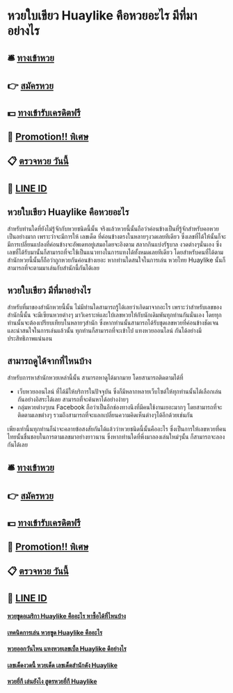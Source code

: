 # หวยใบเขียว Huaylike คือหวยอะไร มีที่มาอย่างไร

## 🛎 [ทางเข้าหวย](https://bit.ly/3qM4LQu)
## 👉 [สมัครหวย](https://bit.ly/3qM4LQu)
## 💵 [ทางเข้ารับเครดิตฟรี](https://bit.ly/3DxIn5c)
## 👑 [Promotion!! พิเศษ](https://bit.ly/3DxIn5c)
## 📋 [ตรวจหวย วันนี้](https://bit.ly/3DxIn5c)
## 📱 [LINE ID](https://bit.ly/3DxIn5c)

## หวยใบเขียว Huaylike คือหวยอะไร 
สำหรับท่านใดที่ยังไม่รู้จักกับหวยชนิดนี้นั้น จริงแล้วหวยนี้นั้นถือว่าค่อนข้างเป็นที่รู้จักสำหรับคอหวยเป็นอย่างมาก เพราะว่าจะมีการให้ เลขเด็ด ที่ค่อนข้างตรงในหลายๆงวดเลยทีเดียว ซึ่งเลขที่ได้ให้นั้นก็จะมีการเปลี่ยนแปลงที่ค่อนข้างจะอัพเดทอยู่เสมอโดยจะอิงตาม สลากกินแบ่งรัฐบาล งวดต่างๆนั่นเอง ซึ่งเลขที่ได้รับมานั้นก็สามารถที่จะใช้เป็นแนวทางในการแทงได้ทั้งหมดเลยทีเดียว โดยสำหรับคนที่ได้ตามสำนักหวยนี้นั้นก็ถือว่าถูกหวยกันค่อนข้างเยอะ หากท่านใดสนใจในการเล่น หวยไทย Huaylike นั้นก็สามารถที่จะตามมาเล่นกับสำนักนี้กันได้เลย

## หวยใบเขียว มีที่มาอย่างไร
สำหรับที่มาของสำนักหวยนี้นั้น ไม่มีท่านใดสามารถรู้ได้เลยว่าเกิดมาจากอะไร เพราะว่าสำหรับเลขของสำนักนี้นั้น จะมีเซียนหวยต่างๆ มาวิเคราะห์และใบ้เลขหวยให้กับนักเดิมพันทุกท่านกันนั่นเอง โดยทุกท่านนั้นจะต้องเปรียบเทียบในหลายๆสำนัก ซึ่งหากท่านนั้นสามารถได้รับชุดเลขหวยที่ค่อนข้างชัดเจนและน่าสนใจในการเล่นแล้วนั้น ทุกท่านก็สามารถที่จะเข้าไป แทงหวยออนไลน์ กันได้อย่างมีประสิทธิภาพแน่นอน

## สามารถดูได้จากที่ไหนบ้าง
สำหรับการหาสำนักหวยเหล่านี้นั้น สามารถหาดูได้มากมาย โดยสามารถติดตามได้ที่
- เว็บหวยออนไลน์ ที่ได้มีให้บริการในปัจจุบัน ซึ่งก็มีหลากหลายเว็บไซต์ให้ทุกท่านนั้นได้เลือกเล่นกันอย่างอิสระได้เลย สามารถที่จะค้นหาได้อย่างง่ายๆ
- กลุ่มหวยต่างๆบน Facebook ถือว่าเป็นอีกช่องทางนึงที่มีคนใช้งานเยอะมากๆ โดยสามารถที่จะติดตามเลขต่างๆ รวมถึงสามารถที่จะแลกเปลี่ยนความคิดเห็นต่างๆได้อีกด้วยเช่นกัน

เพียงเท่านี้นทุกท่านก็น่าจะคลายข้อสงสัยกันได้แล้วว่าหวยชนิดนี้นั้นคืออะไร ซึ่งเป็นการให้เลขหวยที่คนไทยนั้นชื่นชอบในการตามเลขมาอย่างยาวนาน ซึ่งหากท่านใดที่พึ่งมาลองเล่นใหม่ๆนั้น ก็สามารถจะลองกันได้เลย


## 🛎 [ทางเข้าหวย](https://bit.ly/3qM4LQu)
## 👉 [สมัครหวย](https://bit.ly/3qM4LQu)
## 💵 [ทางเข้ารับเครดิตฟรี](https://bit.ly/3DxIn5c)
## 👑 [Promotion!! พิเศษ](https://bit.ly/3DxIn5c)
## 📋 [ตรวจหวย วันนี้](https://bit.ly/3DxIn5c)
## 📱 [LINE ID](https://bit.ly/3DxIn5c)

#### [หวยขูดอเมริกา Huaylike คืออะไร หาซื้อได้ที่ไหนบ้าง](https://atom.io/themes/หวยขูดอเมริกา%20Huaylike%20คืออะไร%20หาซื้อได้ที่ไหนบ้าง)
#### [เทคนิคการเล่น หวยขูด Huaylike คืออะไร](https://atom.io/themes/เทคนิคการเล่น%20หวยขูด%20Huaylike%20คืออะไร)
#### [หวยออกวันไหน แทงหวยเลขเบิ้ล Huaylike ดีอย่างไร](https://atom.io/themes/หวยออกวันไหน%20แทงหวยเลขเบิ้ล%20Huaylike%20ดีอย่างไร)
#### [เลขเด็ดงวดนี้ หวยเด็ด เลขเด็ดสำนักดัง Huaylike](https://atom.io/themes/เลขเด็ดงวดนี้%20หวยเด็ด%20เลขเด็ดสำนักดัง%20Huaylike)
#### [หวยยี่กี เล่นยังไง สูตรหวยยี่กี Huaylike](https://atom.io/themes/หวยยี่กี%20เล่นยังไง%20สูตรหวยยี่กี%20Huaylike)